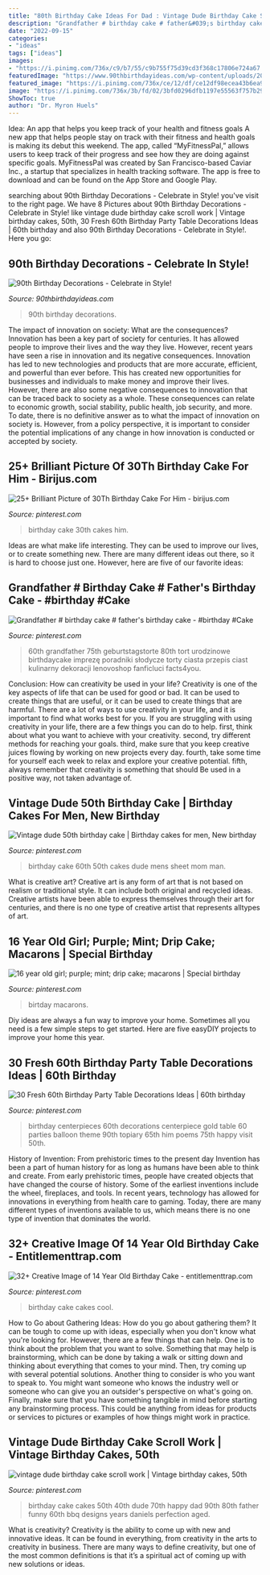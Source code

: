 ```yaml
---
title: "80th Birthday Cake Ideas For Dad : Vintage Dude Birthday Cake Scroll Work"
description: "Grandfather # birthday cake # father&#039;s birthday cake"
date: "2022-09-15"
categories:
- "ideas"
tags: ["ideas"]
images:
- "https://i.pinimg.com/736x/c9/b7/55/c9b755f75d39cd3f368c17806e724a67.jpg"
featuredImage: "https://www.90thbirthdayideas.com/wp-content/uploads/2014/12/90th-Birthday-Photo-Decorations-with-Balloons.jpg"
featured_image: "https://i.pinimg.com/736x/ce/12/df/ce12df98ecea43b6ea97c0611f140590--drip-cakes--year-old.jpg"
image: "https://i.pinimg.com/736x/3b/fd/02/3bfd0296dfb1197e55563f757b299d90.jpg"
ShowToc: true
author: "Dr. Myron Huels"
---
```



Idea: An app that helps you keep track of your health and fitness goals
A new app that helps people stay on track with their fitness and health goals is making its debut this weekend. The app, called “MyFitnessPal,” allows users to keep track of their progress and see how they are doing against specific goals. MyFitnessPal was created by San Francisco-based Caviar Inc., a startup that specializes in health tracking software. The app is free to download and can be found on the App Store and Google Play.

	

		
searching about 90th Birthday Decorations - Celebrate in Style! you've visit to the right page. We have 8 Pictures about 90th Birthday Decorations - Celebrate in Style! like vintage dude birthday cake scroll work | Vintage birthday cakes, 50th, 30 Fresh 60th Birthday Party Table Decorations Ideas | 60th birthday and also 90th Birthday Decorations - Celebrate in Style!. Here you go:
		
    
## 90th Birthday Decorations - Celebrate In Style!

<img loading=lazy src="https://www.90thbirthdayideas.com/wp-content/uploads/2014/12/90th-Birthday-Photo-Decorations-with-Balloons.jpg" onerror="this.onerror=null;this.src='https://tse3.mm.bing.net/th?id=OIP.ThxT3NH6zn6JlmMt85n5yAHaHa&amp;pid=15.1';" alt="90th Birthday Decorations - Celebrate in Style!">

_Source: 90thbirthdayideas.com_

>90th birthday decorations. 

	

The impact of innovation on society: What are the consequences?
Innovation has been a key part of society for centuries. It has allowed people to improve their lives and the way they live. However, recent years have seen a rise in innovation and its negative consequences. Innovation has led to new technologies and products that are more accurate, efficient, and powerful than ever before. This has created new opportunities for businesses and individuals to make money and improve their lives. However, there are also some negative consequences to innovation that can be traced back to society as a whole. These consequences can relate to economic growth, social stability, public health, job security, and more. To date, there is no definitive answer as to what the impact of innovation on society is. However, from a policy perspective, it is important to consider the potential implications of any change in how innovation is conducted or accepted by society.

    
## 25+ Brilliant Picture Of 30Th Birthday Cake For Him - Birijus.com

<img loading=lazy src="https://i.pinimg.com/736x/3b/fd/02/3bfd0296dfb1197e55563f757b299d90.jpg" onerror="this.onerror=null;this.src='https://tse1.mm.bing.net/th?id=OIP.vZuyxFj7CgxUsjf43rorAgHaJ3&amp;pid=15.1';" alt="25+ Brilliant Picture of 30Th Birthday Cake For Him - birijus.com">

_Source: pinterest.com_

>birthday cake 30th cakes him. 

	

Ideas are what make life interesting. They can be used to improve our lives, or to create something new. There are many different ideas out there, so it is hard to choose just one. However, here are five of our favorite ideas: 

    
## Grandfather # Birthday Cake # Father&#039;s Birthday Cake - #birthday #Cake

<img loading=lazy src="https://i.pinimg.com/736x/44/bf/ea/44bfea90f6386f74f029a980649cc8c0.jpg" onerror="this.onerror=null;this.src='https://tse4.mm.bing.net/th?id=OIP.WSi_uPlwlgTetC0EbVSMyQHaNK&amp;pid=15.1';" alt="Grandfather # birthday cake # father&#039;s birthday cake - #birthday #Cake">

_Source: pinterest.com_

>60th grandfather 75th geburtstagstorte 80th tort urodzinowe birthdaycake imprezę poradniki słodycze torty ciasta przepis ciast kulinarny dekoracji lenovoshop fanficluci facts4you. 

	

Conclusion: How can creativity be used in your life?
Creativity is one of the key aspects of life that can be used for good or bad. It can be used to create things that are useful, or it can be used to create things that are harmful. There are a lot of ways to use creativity in your life, and it is important to find what works best for you. If you are struggling with using creativity in your life, there are a few things you can do to help. first, think about what you want to achieve with your creativity. second, try different methods for reaching your goals. third, make sure that you keep creative juices flowing by working on new projects every day. fourth, take some time for yourself each week to relax and explore your creative potential. fifth, always remember that creativity is something that should Be used in a positive way, not taken advantage of.

    
## Vintage Dude 50th Birthday Cake | Birthday Cakes For Men, New Birthday

<img loading=lazy src="https://i.pinimg.com/736x/c9/b7/55/c9b755f75d39cd3f368c17806e724a67.jpg" onerror="this.onerror=null;this.src='https://tse3.mm.bing.net/th?id=OIP.WNotfJDCTAhEC7FjAQcGUwHaEK&amp;pid=15.1';" alt="Vintage dude 50th birthday cake | Birthday cakes for men, New birthday">

_Source: pinterest.com_

>birthday cake 60th 50th cakes dude mens sheet mom man. 

	

What is creative art?
Creative art is any form of art that is not based on realism or traditional style. It can include both original and recycled ideas. Creative artists have been able to express themselves through their art for centuries, and there is no one type of creative artist that represents alltypes of art.

    
## 16 Year Old Girl; Purple; Mint; Drip Cake; Macarons | Special Birthday

<img loading=lazy src="https://i.pinimg.com/736x/ce/12/df/ce12df98ecea43b6ea97c0611f140590--drip-cakes--year-old.jpg" onerror="this.onerror=null;this.src='https://tse1.mm.bing.net/th?id=OIP.xd54ZCZRT_7WtxOBRe18OADIEs&amp;pid=15.1';" alt="16 year old girl; purple; mint; drip cake; macarons | Special birthday">

_Source: pinterest.com_

>birtday macarons. 

	

Diy ideas are always a fun way to improve your home. Sometimes all you need is a few simple steps to get started. Here are five easyDIY projects to improve your home this year.

    
## 30 Fresh 60th Birthday Party Table Decorations Ideas | 60th Birthday

<img loading=lazy src="https://i.pinimg.com/originals/d8/d7/3f/d8d73f2beb03fa88ee0ab70238053d1c.jpg" onerror="this.onerror=null;this.src='https://tse2.mm.bing.net/th?id=OIP.cW7ZpotpKXgFWUCYsFhTvwHaJ4&amp;pid=15.1';" alt="30 Fresh 60th Birthday Party Table Decorations Ideas | 60th birthday">

_Source: pinterest.com_

>birthday centerpieces 60th decorations centerpiece gold table 60 parties balloon theme 90th topiary 65th him poems 75th happy visit 50th. 

	

History of Invention: From prehistoric times to the present day
Invention has been a part of human history for as long as humans have been able to think and create. From early prehistoric times, people have created objects that have changed the course of history. Some of the earliest inventions include the wheel, fireplaces, and tools. In recent years, technology has allowed for innovations in everything from health care to gaming. Today, there are many different types of inventions available to us, which means there is no one type of invention that dominates the world.

    
## 32+ Creative Image Of 14 Year Old Birthday Cake - Entitlementtrap.com

<img loading=lazy src="https://i.pinimg.com/736x/13/14/09/131409d6a449a73a9bea91733ab6886c.jpg" onerror="this.onerror=null;this.src='https://tse4.mm.bing.net/th?id=OIP.f9SpQ-FLyVfKvVjz5cS6lwHaNK&amp;pid=15.1';" alt="32+ Creative Image of 14 Year Old Birthday Cake - entitlementtrap.com">

_Source: pinterest.com_

>birthday cake cakes cool. 

	

How to Go about Gathering Ideas: How do you go about gathering them?
It can be tough to come up with ideas, especially when you don't know what you're looking for. However, there are a few things that can help. One is to think about the problem that you want to solve. Something that may help is brainstorming, which can be done by taking a walk or sitting down and thinking about everything that comes to your mind. Then, try coming up with several potential solutions. Another thing to consider is who you want to speak to. You might want someone who knows the industry well or someone who can give you an outsider's perspective on what's going on. Finally, make sure that you have something tangible in mind before starting any brainstorming process. This could be anything from ideas for products or services to pictures or examples of how things might work in practice.

    
## Vintage Dude Birthday Cake Scroll Work | Vintage Birthday Cakes, 50th

<img loading=lazy src="https://i.pinimg.com/736x/30/b0/d4/30b0d4a83c9da7681713f2bbdbf29914--th-birthday-birthday-cakes.jpg" onerror="this.onerror=null;this.src='https://tse3.mm.bing.net/th?id=OIP.ZjEZiUCsxg2QxUTSbhE6fgHaJ3&amp;pid=15.1';" alt="vintage dude birthday cake scroll work | Vintage birthday cakes, 50th">

_Source: pinterest.com_

>birthday cake cakes 50th 40th dude 70th happy dad 90th 80th father funny 60th bbq designs years daniels perfection aged. 

	

What is creativity?
Creativity is the ability to come up with new and innovative ideas. It can be found in everything, from creativity in the arts to creativity in business. There are many ways to define creativity, but one of the most common definitions is that it’s a spiritual act of coming up with new solutions or ideas.

